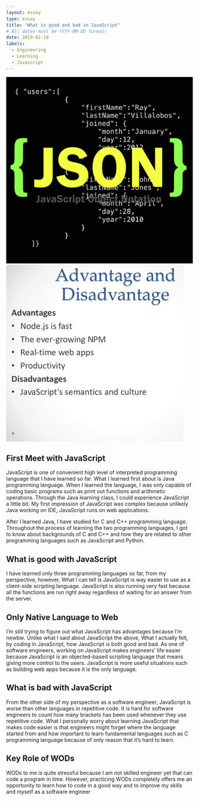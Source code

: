 ```yaml
---
layout: essay
type: essay
title: "What is good and bad in JavaScript"
# All dates must be YYYY-MM-DD format!
date: 2019-01-18
labels:
  - Engineering
  - Learning
  - Javascript
---
```


<img class="ui medium right floated rounded image" src="../images/json.png">

<img class="ui medium floated rounded image" src="../images/advantage.jpg">






## First Meet with JavaScript

  JavaScript is one of convenient high level of interpreted programming language that I have learned so far. 
What I learned first about is Java programming language. 
When I learned the language, I was only capable of coding basic programs such as print out functions and arithmetic operations. 
Through the Java learning class, I could experience JavaScript a little bit. 
My first impression of JavaScript was complex because unlikely Java working on IDE, JavaScript runs on web applications. 

  After I learned Java, I have studied for C and C++ programming language. 
Throughout the process of learning the two programming languages, I got to know about backgrounds of C and C++ and
how they are related to other programming languages such as JavaScript and Python.

## What is good with JavaScript

  I have learned only three programming languages so far, from my perspective, however,
What I can tell is JavaScript is way easier to use as a client-side scripting language.
JavaScript is also running very fast because all the functions are run right away regardless of waiting for an answer from the server. 

## Only Native Language to Web

  I’m still trying to figure out what JavaScript has advantages because I’m newbie. 
Unlike what I said about JavaScript the above, What I actually felt, by coding in JavaScript, how JavaScript is both good and bad. 
As one of software engineers, working on JavaScript makes engineers’ life easier 
because JavaScript is an objected-based scripting language that means giving more control to the users. 
JavaScript is more useful situations such as building web apps because it is the only language. 

## What is bad with JavaScript

  From the other side of my perspective as a software engineer, JavaScript is worse than other languages in repetitive code. 
It is hard for software engineers to count how many brackets has been used whenever they use repetitive code. 
What I personally worry about learning JavaScript that makes code easier is 
that engineers might forget where the language started from and how important to learn fundamental languages 
such as C programming language because of only reason that it’s hard to learn. 

## Key Role of WODs

  WODs to me is quite stressful because I am not skilled engineer yet that can code a program in time. 
However, practicing  WODs completely offers me an opportunity to learn how to code in a good way 
and to improve my skills and myself as a software engineer
